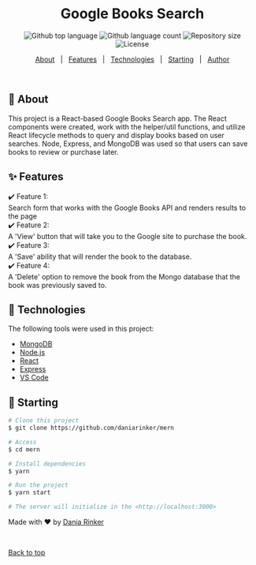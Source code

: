 <h1 align="center">Google Books Search</h1>

<p align="center">
  <img alt="Github top language" src="https://img.shields.io/github/languages/top/daniarinker/Google-Books-Search?color=56BEB8">

  <img alt="Github language count" src="https://img.shields.io/github/languages/count/daniarinker/Google-Books-Search?color=56BEB8">

  <img alt="Repository size" src="https://img.shields.io/github/repo-size/daniarinker/Google-Books-Search?color=56BEB8">

  <img alt="License" src="https://img.shields.io/github/license/daniarinker/Google-Books-Search?color=56BEB8">
</p>

<p align="center">
  <a href="#dart-about">About</a> &#xa0; | &#xa0; 
  <a href="#sparkles-features">Features</a> &#xa0; | &#xa0;
  <a href="#rocket-technologies">Technologies</a> &#xa0; | &#xa0;
  <a href="#checkered_flag-starting">Starting</a> &#xa0; | &#xa0;
  <a href="https://github.com/daniarinker" target="_blank">Author</a>
</p>

<br>

## :dart: About

This project is a React-based Google Books Search app. The React components were created, work with the helper/util functions, and utilize React lifecycle methods to query and display books based on user searches. Node, Express, and MongoDB was used so that users can save books to review or purchase later.

## :sparkles: Features

:heavy_check_mark: Feature 1:
<br>
 Search form that works with the Google Books API and renders results to the page
<br>
:heavy_check_mark: Feature 2:
<br>
A 'View' button that will take you to the Google site to purchase the book.
<br>
:heavy_check_mark: Feature 3:
<br>
A 'Save' ability that will render the book to the database.
<br>
:heavy_check_mark: Feature 4:
<br>
A 'Delete' option to remove the book from the Mongo database that the book was previously saved to.
<br>
## :rocket: Technologies

The following tools were used in this project:

- [MongoDB](https://www.mongodb.com/)
- [Node.js](https://nodejs.org/en/)
- [React](https://pt-br.reactjs.org/)
- [Express](https://expressjs.com/)
- [VS Code](https://code.visualstudio.com/)

## :checkered_flag: Starting

```bash
# Clone this project
$ git clone https://github.com/daniarinker/mern

# Access
$ cd mern

# Install dependencies
$ yarn

# Run the project
$ yarn start

# The server will initialize in the <http://localhost:3000>
```

Made with :heart: by <a href="https://github.com/daniarinker" target="_blank">Dania Rinker</a>

&#xa0;

<a href="#top">Back to top</a>
